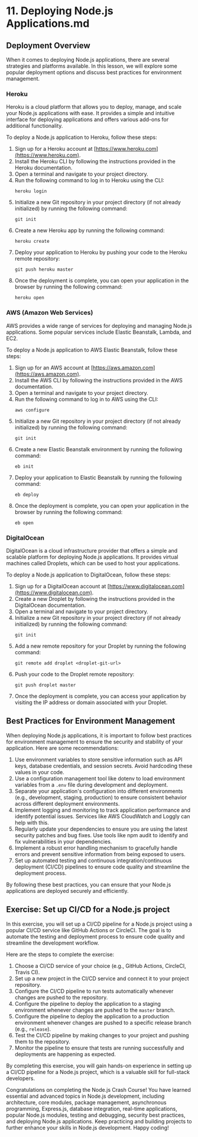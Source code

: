 # 11. Deploying Node.js Applications.md

## Deployment Overview
When it comes to deploying Node.js applications, there are several strategies and platforms available. In this lesson, we will explore some popular deployment options and discuss best practices for environment management.

### Heroku
Heroku is a cloud platform that allows you to deploy, manage, and scale your Node.js applications with ease. It provides a simple and intuitive interface for deploying applications and offers various add-ons for additional functionality.

To deploy a Node.js application to Heroku, follow these steps:

1. Sign up for a Heroku account at [https://www.heroku.com](https://www.heroku.com).
2. Install the Heroku CLI by following the instructions provided in the Heroku documentation.
3. Open a terminal and navigate to your project directory.
4. Run the following command to log in to Heroku using the CLI:
   ```
   heroku login
   ```
5. Initialize a new Git repository in your project directory (if not already initialized) by running the following command:
   ```
   git init
   ```
6. Create a new Heroku app by running the following command:
   ```
   heroku create
   ```
7. Deploy your application to Heroku by pushing your code to the Heroku remote repository:
   ```
   git push heroku master
   ```
8. Once the deployment is complete, you can open your application in the browser by running the following command:
   ```
   heroku open
   ```

### AWS (Amazon Web Services)
AWS provides a wide range of services for deploying and managing Node.js applications. Some popular services include Elastic Beanstalk, Lambda, and EC2.

To deploy a Node.js application to AWS Elastic Beanstalk, follow these steps:

1. Sign up for an AWS account at [https://aws.amazon.com](https://aws.amazon.com).
2. Install the AWS CLI by following the instructions provided in the AWS documentation.
3. Open a terminal and navigate to your project directory.
4. Run the following command to log in to AWS using the CLI:
   ```
   aws configure
   ```
5. Initialize a new Git repository in your project directory (if not already initialized) by running the following command:
   ```
   git init
   ```
6. Create a new Elastic Beanstalk environment by running the following command:
   ```
   eb init
   ```
7. Deploy your application to Elastic Beanstalk by running the following command:
   ```
   eb deploy
   ```
8. Once the deployment is complete, you can open your application in the browser by running the following command:
   ```
   eb open
   ```

### DigitalOcean
DigitalOcean is a cloud infrastructure provider that offers a simple and scalable platform for deploying Node.js applications. It provides virtual machines called Droplets, which can be used to host your applications.

To deploy a Node.js application to DigitalOcean, follow these steps:

1. Sign up for a DigitalOcean account at [https://www.digitalocean.com](https://www.digitalocean.com).
2. Create a new Droplet by following the instructions provided in the DigitalOcean documentation.
3. Open a terminal and navigate to your project directory.
4. Initialize a new Git repository in your project directory (if not already initialized) by running the following command:
   ```
   git init
   ```
5. Add a new remote repository for your Droplet by running the following command:
   ```
   git remote add droplet <droplet-git-url>
   ```
6. Push your code to the Droplet remote repository:
   ```
   git push droplet master
   ```
7. Once the deployment is complete, you can access your application by visiting the IP address or domain associated with your Droplet.

## Best Practices for Environment Management
When deploying Node.js applications, it is important to follow best practices for environment management to ensure the security and stability of your application. Here are some recommendations:

1. Use environment variables to store sensitive information such as API keys, database credentials, and session secrets. Avoid hardcoding these values in your code.
2. Use a configuration management tool like dotenv to load environment variables from a `.env` file during development and deployment.
3. Separate your application's configuration into different environments (e.g., development, staging, production) to ensure consistent behavior across different deployment environments.
4. Implement logging and monitoring to track application performance and identify potential issues. Services like AWS CloudWatch and Loggly can help with this.
5. Regularly update your dependencies to ensure you are using the latest security patches and bug fixes. Use tools like npm audit to identify and fix vulnerabilities in your dependencies.
6. Implement a robust error handling mechanism to gracefully handle errors and prevent sensitive information from being exposed to users.
7. Set up automated testing and continuous integration/continuous deployment (CI/CD) pipelines to ensure code quality and streamline the deployment process.

By following these best practices, you can ensure that your Node.js applications are deployed securely and efficiently.

## Exercise: Set up CI/CD for a Node.js project
In this exercise, you will set up a CI/CD pipeline for a Node.js project using a popular CI/CD service like GitHub Actions or CircleCI. The goal is to automate the testing and deployment process to ensure code quality and streamline the development workflow.

Here are the steps to complete the exercise:

1. Choose a CI/CD service of your choice (e.g., GitHub Actions, CircleCI, Travis CI).
2. Set up a new project in the CI/CD service and connect it to your project repository.
3. Configure the CI/CD pipeline to run tests automatically whenever changes are pushed to the repository.
4. Configure the pipeline to deploy the application to a staging environment whenever changes are pushed to the `master` branch.
5. Configure the pipeline to deploy the application to a production environment whenever changes are pushed to a specific release branch (e.g., `release`).
6. Test the CI/CD pipeline by making changes to your project and pushing them to the repository.
7. Monitor the pipeline to ensure that tests are running successfully and deployments are happening as expected.

By completing this exercise, you will gain hands-on experience in setting up a CI/CD pipeline for a Node.js project, which is a valuable skill for full-stack developers.

Congratulations on completing the Node.js Crash Course! You have learned essential and advanced topics in Node.js development, including architecture, core modules, package management, asynchronous programming, Express.js, database integration, real-time applications, popular Node.js modules, testing and debugging, security best practices, and deploying Node.js applications. Keep practicing and building projects to further enhance your skills in Node.js development. Happy coding!